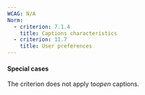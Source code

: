 ```yaml
---
WCAG: N/A
Norm:
  - criterion: 7.1.4
    title: Captions characteristics
  - criterion: 11.7
    title: User preferences
---
```



#### Special cases

The criterion does not apply to<em lang="en">open</em> captions.